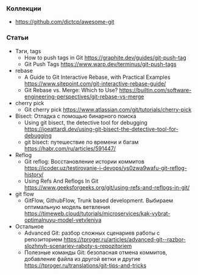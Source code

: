 ### Коллекции

- https://github.com/dictcp/awesome-git

### Статьи

- Тэги, tags
    - How to push tags in Git https://graphite.dev/guides/git-push-tag
    - Git Push Tags https://www.warp.dev/terminus/git-push-tags
- rebase
    - A Guide to Git Interactive Rebase, with Practical Examples https://www.sitepoint.com/git-interactive-rebase-guide/
    - Git Rebase vs. Merge: Which to Use? https://builtin.com/software-engineering-perspectives/git-rebase-vs-merge
- cherry pick
    - Git cherry pick https://www.atlassian.com/git/tutorials/cherry-pick
- Bisect: Отладка с помощью бинарного поиска
    - Using git bisect, the detective tool for debugging https://joeattardi.dev/using-git-bisect-the-detective-tool-for-debugging
    - git bisect: путешествие по времени и багам https://habr.com/ru/articles/591447/
- Reflog
    - Git reflog: Восстановление истории коммитов https://icoder.uz/testirovanie-i-devops/ys0zwa9wafu-git-reflog-history/
    - Using Refs And Reflogs In Git https://www.geeksforgeeks.org/git/using-refs-and-reflogs-in-git/
- git flow
    - GitFlow, GithubFlow, Trunk based development. Выбираем оптимальную модель ветвления https://timeweb.cloud/tutorials/microservices/kak-vybrat-optimalnuyu-model-vetvleniya
- Остальное
    - Advanced Git: разбор сложных сценариев работы с репозиторием https://tproger.ru/articles/advanced-git--razbor-slozhnyh-scenariev-raboty-s-repozitoriem
    - Полезные команды Git: безопасная отмена коммитов, добавление файла из другой ветки и другие https://tproger.ru/translations/git-tips-and-tricks